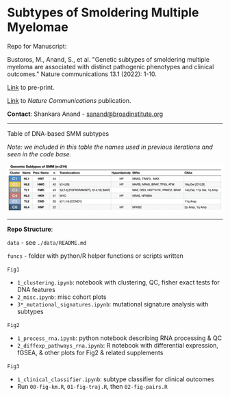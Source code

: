 # Subtypes of Smoldering Multiple Myelomae

Repo for Manuscript:

Bustoros, M., Anand, S., et al. "Genetic subtypes of smoldering multiple myeloma are associated with distinct pathogenic phenotypes and clinical outcomes." Nature communications 13.1 (2022): 1-10.

[Link](https://www.biorxiv.org/content/10.1101/2021.12.10.471975v1) to pre-print.

[Link](https://www.nature.com/articles/s41467-022-30694-w) to _Nature Communications_ publication.

__Contact__: Shankara Anand - sanand@broadinstitute.org

---

Table of DNA-based SMM subtypes

_Note: we included in this table the names used in previous iterations and seen in the code base._

![](./smm_subtypes_table.png)

---
**Repo Structure**:

`data` - see `./data/README.md`

`funcs` - folder with python/R helper functions or scripts written

`Fig1`
* `1_clustering.ipynb`: notebook with clustering, QC, fisher exact tests for DNA features
* `2_misc.ipynb`: misc cohort plots
* `3*_mutational_signatures.ipynb`: mutational signature analysis with subtypes

`Fig2`
* `1_process_rna.ipynb`: python notebook describing RNA processing & QC
* `2_diffexp_pathways_rna.ipynb`: R notebook with differential expression, fGSEA, & other plots for Fig2 & related supplements

`Fig3`
* `1_clinical_classifier.ipynb`: subtype classifier for clinical outcomes
* Run `00-fig-km.R`, `01-fig-traj.R`, then `02-fig-pairs.R`
